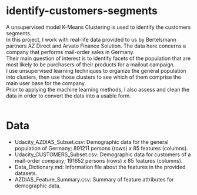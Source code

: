 # identify-customers-segments
A unsupervised model K-Means Clustering is used to identify the customers segments.<br>
In this project, I work with real-life data provided to us by Bertelsmann partners AZ Direct and Arvato Finance Solution. The data here concerns a company that performs mail-order sales in Germany.<br> Their main question of interest is to identify facets of the population that are most likely to be purchasers of their products for a mailout campaign.<br> I use unsupervised learning techniques to organize the general population into clusters, then use those clusters to see which of them comprise the main user base for the company.<br> Prior to applying the machine learning methods, I also assess and clean the data in order to convert the data into a usable form.<br>
<br>
# Data
<ul>
<li>Udacity_AZDIAS_Subset.csv: Demographic data for the general population of Germany; 891211 persons (rows) x 85 features (columns).</li>
<li>Udacity_CUSTOMERS_Subset.csv: Demographic data for customers of a mail-order company; 191652 persons (rows) x 85 features (columns).</li>
<li>Data_Dictionary.md: Information file about the features in the provided datasets.</li>
<li>AZDIAS_Feature_Summary.csv: Summary of feature attributes for demographic data.</li>
</ul>
